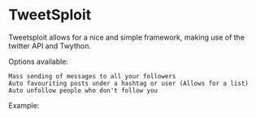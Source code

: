 # TweetSploit
Tweetsploit allows for a nice and simple framework, making use of the twitter API and Twython.

Options available:

    Mass sending of messages to all your followers
    Auto favouriting posts under a hashtag or user (Allows for a list)
    Auto unfollow people who don't follow you
    

Example:

  
